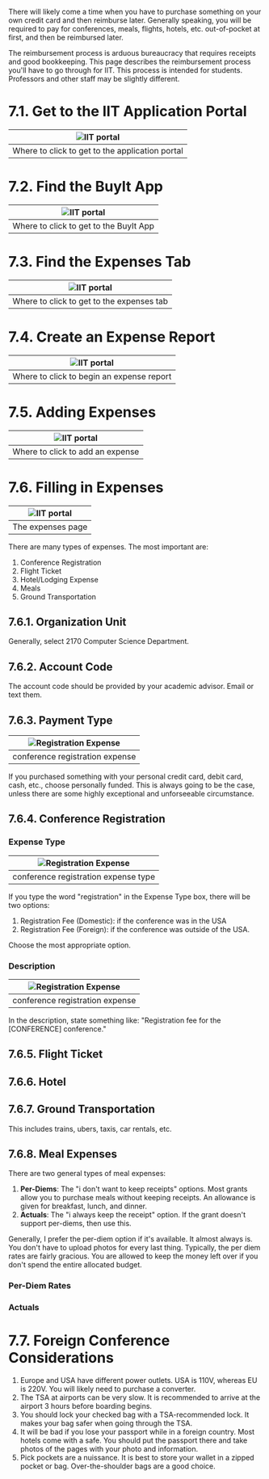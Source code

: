 There will likely come a time when you have to purchase something on your own
credit card and then reimburse later. Generally speaking, you will be required to pay for conferences, meals, flights, hotels, etc. out-of-pocket at first, and then be reimbursed later.

The reimbursement process is arduous bureaucracy that requires receipts and good
bookkeeping. This page describes the reimbursement process you'll have to go
through for IIT. This process is intended for students. Professors and other
staff may be slightly different.

# 7.1. Get to the IIT Application Portal

| ![IIT portal](images/7/7-1-access-app-portal.png) |
|:--:|
|Where to click to get to the application portal|

# 7.2. Find the BuyIt App

| ![IIT portal](images/7/7-2-app-portal.png) |
|:--:|
|Where to click to get to the BuyIt App|

# 7.3. Find the Expenses Tab

| ![IIT portal](images/7/7-3-find-expense-report.png) |
|:--:|
|Where to click to get to the expenses tab|

# 7.4. Create an Expense Report

| ![IIT portal](images/7/7-4-create-expense-report.png) |
|:--:|
|Where to click to begin an expense report|

# 7.5. Adding Expenses

| ![IIT portal](images/7/7-5-create-expense.png) |
|:--:|
|Where to click to add an expense|

# 7.6. Filling in Expenses

| ![IIT portal](images/7/7-6-expense-page.png) |
|:--:|
|The expenses page|

There are many types of expenses. The most important are:
1. Conference Registration
2. Flight Ticket
3. Hotel/Lodging Expense
4. Meals
5. Ground Transportation

## 7.6.1. Organization Unit

Generally, select 2170 Computer Science Department.

## 7.6.2. Account Code

The account code should be provided by your academic advisor.
Email or text them.

## 7.6.3. Payment Type

| ![Registration Expense](images/7/7-6-3-payment-type.png) |
|:--:|
|conference registration expense|

If you purchased something with your personal credit card, debit card, cash,
etc., choose personally funded. This is always going to be the case,
unless there are some highly exceptional and unforseeable circumstance.

## 7.6.4. Conference Registration

### Expense Type

| ![Registration Expense](images/7/7-6-4-registration.png) |
|:--:|
|conference registration expense type|

If you type the word "registration" in the Expense Type box, there will
be two options:
1. Registration Fee (Domestic): if the conference was in the USA
2. Registration Fee (Foreign): if the conference was outside of the USA.

Choose the most appropriate option.

### Description

| ![Registration Expense](images/7/7-6-4-registration-description.png) |
|:--:|
|conference registration expense|

In the description, state something like:
"Registration fee for the [CONFERENCE] conference."

## 7.6.5. Flight Ticket

## 7.6.6. Hotel

## 7.6.7. Ground Transportation

This includes trains, ubers, taxis, car rentals, etc.

## 7.6.8. Meal Expenses

There are two general types of meal expenses:
1. **Per-Diems**: The "i don't want to keep receipts" options. Most grants
allow you to purchase meals without keeping receipts. An allowance is given
for breakfast, lunch, and dinner.
2. **Actuals**: The "i always keep the receipt" option. If the grant doesn't
support per-diems, then use this.

Generally, I prefer the per-diem option if it's available. It almost always is.
You don't have to upload photos for every last thing. Typically, the per diem
rates are fairly gracious. You are allowed to keep the money left over if you
don't spend the entire allocated budget.

### Per-Diem Rates

### Actuals

# 7.7. Foreign Conference Considerations

1. Europe and USA have different power outlets. USA is 110V, whereas EU is 220V.
You will likely need to purchase a converter.
2. The TSA at airports can be very slow. It is recommended to arrive at the
airport 3 hours before boarding begins.
3. You should lock your checked bag with a TSA-recommended lock. It makes
your bag safer when going through the TSA.
4. It will be bad if you lose your passport while in a foreign country. Most
hotels come with a safe. You should put the passport there and take photos
of the pages with your photo and information.
5. Pick pockets are a nuissance. It is best to store your wallet in a zipped
pocket or bag. Over-the-shoulder bags are a good choice.
